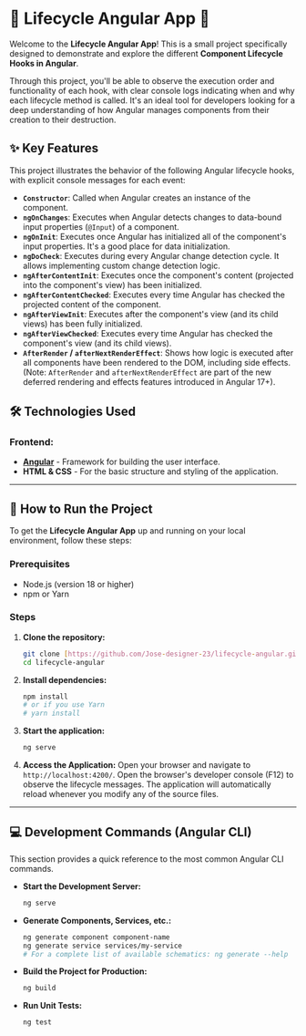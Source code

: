 # 🔄 Lifecycle Angular App 🚀

Welcome to the **Lifecycle Angular App**! This is a small project specifically designed to demonstrate and explore the different **Component Lifecycle Hooks in Angular**.

Through this project, you'll be able to observe the execution order and functionality of each hook, with clear console logs indicating when and why each lifecycle method is called. It's an ideal tool for developers looking for a deep understanding of how Angular manages components from their creation to their destruction.

## ✨ Key Features

This project illustrates the behavior of the following Angular lifecycle hooks, with explicit console messages for each event:

* **`Constructor`**: Called when Angular creates an instance of the component.
* **`ngOnChanges`**: Executes when Angular detects changes to data-bound input properties (`@Input`) of a component.
* **`ngOnInit`**: Executes once Angular has initialized all of the component's input properties. It's a good place for data initialization.
* **`ngDoCheck`**: Executes during every Angular change detection cycle. It allows implementing custom change detection logic.
* **`ngAfterContentInit`**: Executes once the component's content (projected into the component's view) has been initialized.
* **`ngAfterContentChecked`**: Executes every time Angular has checked the projected content of the component.
* **`ngAfterViewInit`**: Executes after the component's view (and its child views) has been fully initialized.
* **`ngAfterViewChecked`**: Executes every time Angular has checked the component's view (and its child views).
* **`AfterRender` / `afterNextRenderEffect`**: Shows how logic is executed after all components have been rendered to the DOM, including side effects. (Note: `AfterRender` and `afterNextRenderEffect` are part of the new deferred rendering and effects features introduced in Angular 17+).

## 🛠️ Technologies Used

### Frontend:

* [**Angular**](https://angular.io/) - Framework for building the user interface.
* **HTML & CSS** - For the basic structure and styling of the application.

---

## 🚀 How to Run the Project

To get the **Lifecycle Angular App** up and running on your local environment, follow these steps:

### Prerequisites

* Node.js (version 18 or higher)
* npm or Yarn

### Steps

1.  **Clone the repository:**
    ```bash
    git clone [https://github.com/Jose-designer-23/lifecycle-angular.git](https://github.com/Jose-designer-23/lifecycle-angular.git)
    cd lifecycle-angular
    ```

2.  **Install dependencies:**
    ```bash
    npm install
    # or if you use Yarn
    # yarn install
    ```

3.  **Start the application:**
    ```bash
    ng serve
    ```

4.  **Access the Application:**
    Open your browser and navigate to `http://localhost:4200/`. Open the browser's developer console (F12) to observe the lifecycle messages. The application will automatically reload whenever you modify any of the source files.

---

## 💻 Development Commands (Angular CLI)

This section provides a quick reference to the most common Angular CLI commands.

* **Start the Development Server:**
    ```bash
    ng serve
    ```
* **Generate Components, Services, etc.:**
    ```bash
    ng generate component component-name
    ng generate service services/my-service
    # For a complete list of available schematics: ng generate --help
    ```
* **Build the Project for Production:**
    ```bash
    ng build
    ```
* **Run Unit Tests:**
    ```bash
    ng test
    ```
